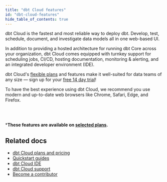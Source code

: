 ```yaml
---
title: "dbt Cloud features"
id: "dbt-cloud-features"
hide_table_of_contents: true
---
```


dbt Cloud is the fastest and most reliable way to deploy dbt. Develop, test, schedule, document, and investigate data models all in one web-based UI. 

In addition to providing a hosted architecture for running dbt Core across your organization, dbt Cloud comes equipped with turnkey support for scheduling jobs, CI/CD, hosting documentation, monitoring & alerting, and an integrated developer environment (IDE).

dbt Cloud's [flexible plans](https://www.getdbt.com/pricing/) and features make it well-suited for data teams of any size &mdash; sign up for your [free 14 day trial](https://www.getdbt.com/signup/)! 

To have the best experience using dbt Cloud, we recommend you use modern and up-to-date web browsers like Chrome, Safari, Edge, and Firefox.<br></br>

<div className="grid--2-col">


<Card
    title="dbt Cloud IDE"
    body="The IDE is the easiest and most efficient way to develop dbt models, allowing you to build, test, run, and version control your dbt projects directly from your browser."
link="/docs/cloud/dbt-cloud-ide/develop-in-the-cloud"
    icon="pencil-paper"/>

<Card
    title="Manage environments"
    body="Set up and manage separate production and development environments in dbt Cloud to help engineers develop and test code more efficiently, without impacting users or data."
    link="/docs/collaborate/environments/environments-in-dbt"
    icon="pencil-paper"/>

  <Card
    title="Schedule and run dbt jobs"
    body="Create custom schedules to run your production jobs. Schedule jobs by day of the week, time of day, or a recurring interval. Decrease operating costs by using webhooks to trigger CI jobs and the API to start jobs."
    link="/docs/deploy/job-scheduler"
    icon="pencil-paper"/>

  <Card
    title="Notifications"
    body="Set up and customize job notifications in dbt Cloud to receive email or slack alerts when a job run succeeds, fails, or is cancelled. Notifications alert the right people when something goes wrong instead of waiting for a user to report it."
    link="/docs/deploy/job-notifications"
    icon="pencil-paper"/>    
    
   <Card
    title="Host & share documentation"
    body="dbt Cloud hosts and authorizes access to dbt project documentation, allowing you to generate data documentation on a schedule for your project. Invite teammates to dbt Cloud to collaborate and share your project's documentation."
    link="/docs/collaborate/build-and-view-your-docs"
    icon="pencil-paper"/>       

   <Card
    title="Supports GitHub, GitLab, AzureDevOPs"
    body="Seamlessly connect your git account to dbt Cloud and provide another layer of security to dbt Cloud. Import new repositories, trigger continuous integration, clone repos using HTTPS, and more!"
    link="/docs/cloud/git/connect-github"
    icon="pencil-paper"/>  

   <Card
    title="Enable Continuous Integration"
    body="Configure dbt Cloud to run your dbt projects in a temporary schema when new commits are pushed to open pull requests. This build-on-PR functionality is a great way to catch bugs before deploying to production, and an essential tool in any analyst's belt."
    link="/docs/deploy/continuous-integration"
    icon="pencil-paper"/>  

   <Card
    title="Security"
    body="Manage risk with SOC-2 compliance, CI/CD deployment, RBAC, and ELT architecture."
    link="https://www.getdbt.com/security/"
    icon="pencil-paper"/>  

   <Card
    title="dbt Semantic Layer*"
    body="Use the dbt Semantic Layer to define metrics alongside your dbt models and query them from any integrated analytics tool. Get the same answers everywhere, every time."
    link="/docs/use-dbt-semantic-layer/dbt-semantic-layer"
    icon="pencil-paper"/>  

   <Card
    title="Discovery API*"
    body="Enhance your workflow and run ad-hoc queries, browse schema, or query the dbt Semantic Layer. dbt Cloud serves a GraphQL API, which supports arbitrary queries."
    link="/docs/dbt-cloud-apis/discovery-api"
    icon="pencil-paper"/> 


<Card
    title="Run visibility"
    body="View the history of your runs and the model timing dashboard to help identify where improvements can be made to the scheduled jobs."
    link="/docs/deploy/run-visibility"
    icon="pencil-paper"/> 
</div> <br />

 ***These features are available on [selected plans](https://www.getdbt.com/pricing/).**

## Related docs

- [dbt Cloud plans and pricing](https://www.getdbt.com/pricing/)
- [Quickstart guides](/quickstarts)
- [dbt Cloud IDE](/docs/cloud/dbt-cloud-ide/develop-in-the-cloud)
- [dbt Cloud support](/docs/dbt-support)
- [Become a contributor](https://docs.getdbt.com/community/contribute)
